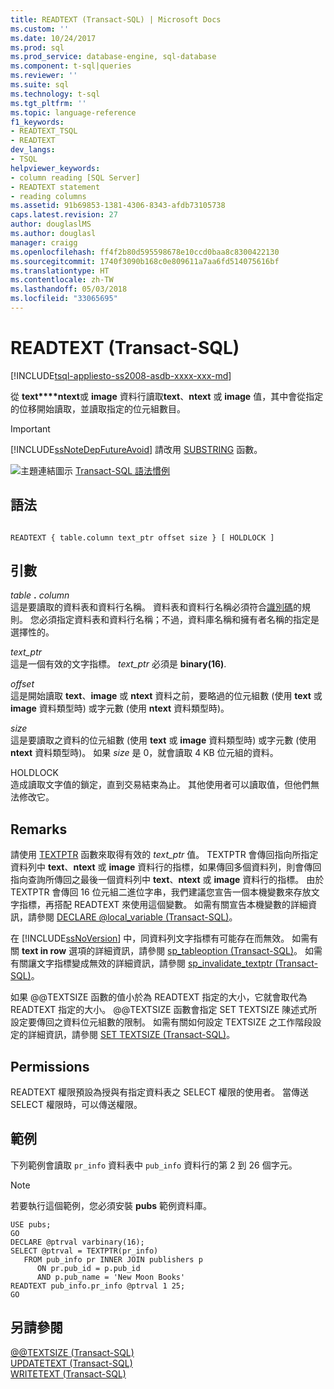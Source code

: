 ```yaml
---
title: READTEXT (Transact-SQL) | Microsoft Docs
ms.custom: ''
ms.date: 10/24/2017
ms.prod: sql
ms.prod_service: database-engine, sql-database
ms.component: t-sql|queries
ms.reviewer: ''
ms.suite: sql
ms.technology: t-sql
ms.tgt_pltfrm: ''
ms.topic: language-reference
f1_keywords:
- READTEXT_TSQL
- READTEXT
dev_langs:
- TSQL
helpviewer_keywords:
- column reading [SQL Server]
- READTEXT statement
- reading columns
ms.assetid: 91b69853-1381-4306-8343-afdb73105738
caps.latest.revision: 27
author: douglaslMS
ms.author: douglasl
manager: craigg
ms.openlocfilehash: ff4f2b80d595598678e10ccd0baa8c8300422130
ms.sourcegitcommit: 1740f3090b168c0e809611a7aa6fd514075616bf
ms.translationtype: HT
ms.contentlocale: zh-TW
ms.lasthandoff: 05/03/2018
ms.locfileid: "33065695"
---
```

# <a name="readtext-transact-sql"></a>READTEXT (Transact-SQL)
[!INCLUDE[tsql-appliesto-ss2008-asdb-xxxx-xxx-md](../../includes/tsql-appliesto-ss2008-asdb-xxxx-xxx-md.md)]

  從 **text****ntext**或 **image** 資料行讀取**text**、**ntext** 或 **image** 值，其中會從指定的位移開始讀取，並讀取指定的位元組數目。  
  
> [!IMPORTANT]  
>  [!INCLUDE[ssNoteDepFutureAvoid](../../includes/ssnotedepfutureavoid-md.md)] 請改用 [SUBSTRING](../../t-sql/functions/substring-transact-sql.md) 函數。  
  
 ![主題連結圖示](../../database-engine/configure-windows/media/topic-link.gif "主題連結圖示") [Transact-SQL 語法慣例](../../t-sql/language-elements/transact-sql-syntax-conventions-transact-sql.md)  
  
## <a name="syntax"></a>語法  
  
```  
  
READTEXT { table.column text_ptr offset size } [ HOLDLOCK ]  
```  
  
## <a name="arguments"></a>引數  
 *table* **.** *column*  
 這是要讀取的資料表和資料行名稱。 資料表和資料行名稱必須符合[識別碼](../../relational-databases/databases/database-identifiers.md)的規則。 您必須指定資料表和資料行名稱；不過，資料庫名稱和擁有者名稱的指定是選擇性的。  
  
 *text_ptr*  
 這是一個有效的文字指標。 *text_ptr* 必須是 **binary(16)**.  
  
 *offset*  
 這是開始讀取 **text**、**image** 或 **ntext** 資料之前，要略過的位元組數 (使用 **text** 或 **image** 資料類型時) 或字元數 (使用 **ntext** 資料類型時)。  
  
 *size*  
 這是要讀取之資料的位元組數 (使用 **text** 或 **image** 資料類型時) 或字元數 (使用 **ntext** 資料類型時)。 如果 *size* 是 0，就會讀取 4 KB 位元組的資料。  
  
 HOLDLOCK  
 造成讀取文字值的鎖定，直到交易結束為止。 其他使用者可以讀取值，但他們無法修改它。  
  
## <a name="remarks"></a>Remarks  
 請使用 [TEXTPTR](../../t-sql/functions/text-and-image-functions-textptr-transact-sql.md) 函數來取得有效的 *text_ptr* 值。 TEXTPTR 會傳回指向所指定資料列中 **text**、**ntext** 或 **image** 資料行的指標，如果傳回多個資料列，則會傳回指向查詢所傳回之最後一個資料列中 **text**、**ntext** 或 **image** 資料行的指標。 由於 TEXTPTR 會傳回 16 位元組二進位字串，我們建議您宣告一個本機變數來存放文字指標，再搭配 READTEXT 來使用這個變數。 如需有關宣告本機變數的詳細資訊，請參閱 [DECLARE @local_variable &#40;Transact-SQL&#41;](../../t-sql/language-elements/declare-local-variable-transact-sql.md)。  
  
 在 [!INCLUDE[ssNoVersion](../../includes/ssnoversion-md.md)] 中，同資料列文字指標有可能存在而無效。 如需有關 **text in row** 選項的詳細資訊，請參閱 [sp_tableoption &#40;Transact-SQL&#41;](../../relational-databases/system-stored-procedures/sp-tableoption-transact-sql.md)。 如需有關讓文字指標變成無效的詳細資訊，請參閱 [sp_invalidate_textptr &#40;Transact-SQL&#41;](../../relational-databases/system-stored-procedures/sp-invalidate-textptr-transact-sql.md)。  
  
 如果 @@TEXTSIZE 函數的值小於為 READTEXT 指定的大小，它就會取代為 READTEXT 指定的大小。 @@TEXTSIZE 函數會指定 SET TEXTSIZE 陳述式所設定要傳回之資料位元組數的限制。 如需有關如何設定 TEXTSIZE 之工作階段設定的詳細資訊，請參閱 [SET TEXTSIZE &#40;Transact-SQL&#41;](../../t-sql/statements/set-textsize-transact-sql.md)。  
  
## <a name="permissions"></a>Permissions  
 READTEXT 權限預設為授與有指定資料表之 SELECT 權限的使用者。 當傳送 SELECT 權限時，可以傳送權限。  
  
## <a name="examples"></a>範例  
 下列範例會讀取 `pr_info` 資料表中 `pub_info` 資料行的第 2 到 26 個字元。  
  
> [!NOTE]  
>  若要執行這個範例，您必須安裝 **pubs** 範例資料庫。  
  
```  
USE pubs;  
GO  
DECLARE @ptrval varbinary(16);  
SELECT @ptrval = TEXTPTR(pr_info)   
   FROM pub_info pr INNER JOIN publishers p  
      ON pr.pub_id = p.pub_id   
      AND p.pub_name = 'New Moon Books'  
READTEXT pub_info.pr_info @ptrval 1 25;  
GO  
```  
  
## <a name="see-also"></a>另請參閱  
 [@@TEXTSIZE &#40;Transact-SQL&#41;](../../t-sql/functions/textsize-transact-sql.md)   
 [UPDATETEXT &#40;Transact-SQL&#41;](../../t-sql/queries/updatetext-transact-sql.md)   
 [WRITETEXT &#40;Transact-SQL&#41;](../../t-sql/queries/writetext-transact-sql.md)  
  
  
